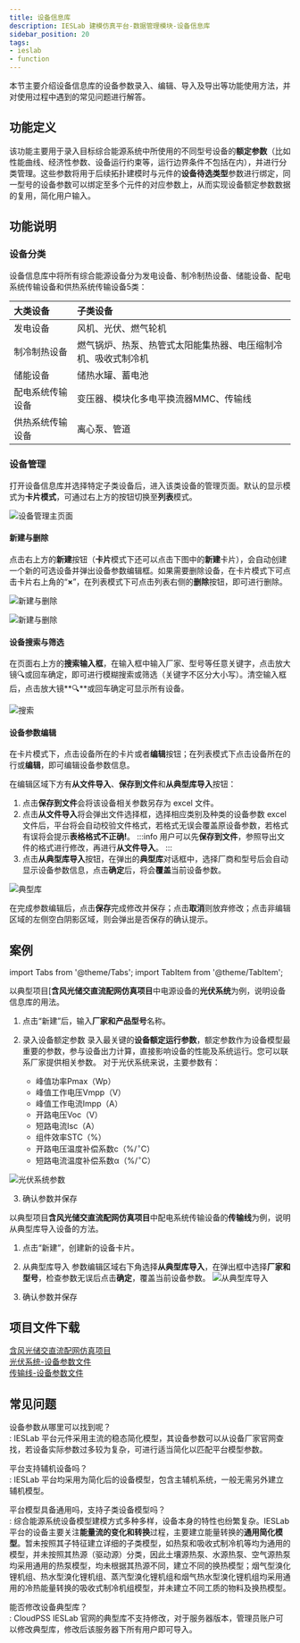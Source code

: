 ```yaml
---
title: 设备信息库
description: IESLab 建模仿真平台-数据管理模块-设备信息库
sidebar_position: 20
tags:
- ieslab
- function
---
```


本节主要介绍设备信息库的设备参数录入、编辑、导入及导出等功能使用方法，并对使用过程中遇到的常见问题进行解答。


## 功能定义

该功能主要用于录入目标综合能源系统中所使用的不同型号设备的**额定参数**（比如性能曲线、经济性参数、设备运行约束等，运行边界条件不包括在内），并进行分类管理。这些参数将用于后续拓扑建模时与元件的**设备待选类型**参数进行绑定，同一型号的设备参数可以绑定至多个元件的对应参数上，从而实现设备额定参数数据的复用，简化用户输入。

## 功能说明

### 设备分类

设备信息库中将所有综合能源设备分为发电设备、制冷制热设备、储能设备、配电系统传输设备和供热系统传输设备5类：

| 大类设备 | 子类设备 |
| :--- | :--- |
| 发电设备 | 风机、光伏、燃气轮机 |
| 制冷制热设备 | 燃气锅炉、热泵、热管式太阳能集热器、电压缩制冷机、吸收式制冷机 |
| 储能设备 | 储热水罐、蓄电池 |
| 配电系统传输设备 | 变压器、模块化多电平换流器MMC、传输线 |
| 供热系统传输设备 | 离心泵、管道 |

### 设备管理

打开设备信息库并选择特定子类设备后，进入该类设备的管理页面。默认的显示模式为**卡片模式**，可通过右上方的按钮切换至**列表**模式。

![设备管理主页面](./overview.jpg "设备管理主页面")

#### 新建与删除

点击右上方的**新建**按钮（**卡片**模式下还可以点击下图中的**新建**卡片），会自动创建一个新的可选设备并弹出设备参数编辑框。如果需要删除设备，在卡片模式下可点击卡片右上角的“**×**”，在列表模式下可点击列表右侧的**删除**按钮，即可进行删除。

![新建与删除](./new.png "新建与删除")

![新建与删除](./new1.png "新建与删除")

#### 设备搜索与筛选

在页面右上方的**搜索输入框**，在输入框中输入厂家、型号等任意关键字，点击放大镜🔍或回车确定，即可进行模糊搜索或筛选（关键字不区分大小写）。清空输入框后，点击放大镜**🔍**或回车确定可显示所有设备。


![搜索](./search.png "搜索")

#### 设备参数编辑

在卡片模式下，点击设备所在的卡片或者**编辑**按钮；在列表模式下点击设备所在的行或**编辑**，即可编辑设备参数信息。

在编辑区域下方有**从文件导入**、**保存到文件**和**从典型库导入**按钮：

1. 点击**保存到文件**会将该设备相关参数另存为 excel 文件。
2. 点击**从文件导入**将会弹出文件选择框，选择相应类别及种类的设备参数 excel 文件后，平台将会自动校验文件格式，若格式无误会覆盖原设备参数，若格式有误将会提示**表格格式不正确!**。
:::info
用户可以先**保存到文件**，参照导出文件的格式进行修改，再进行**从文件导入**。
:::
3. 点击**从典型库导入**按钮，在弹出的**典型库**对话框中，选择厂商和型号后会自动显示设备参数信息，点击**确定**后，将会**覆盖**当前设备参数。

![典型库](./typical.png "典型库")

在完成参数编辑后，点击**保存**完成修改并保存；点击**取消**则放弃修改；点击非编辑区域的左侧空白阴影区域，则会弹出是否保存的确认提示。

## 案例

import Tabs from '@theme/Tabs';
import TabItem from '@theme/TabItem';

<Tabs>
<TabItem value="js" label="案例1">

以典型项目[**含风光储交直流配网仿真项目**中电源设备的**光伏系统**为例，说明设备信息库的用法。

1. 点击“新建”后，输入**厂家和产品型号**名称。

2. 录入设备额定参数
录入最关键的**设备额定运行参数**，额定参数作为设备模型最重要的参数，参与设备出力计算，直接影响设备的性能及系统运行。您可以联系厂家提供相关参数。
对于光伏系统来说，主要参数有：  
   - 峰值功率Pmax（Wp）  
   - 峰值工作电压Vmpp（V）  
   - 峰值工作电流Impp（A）  
   - 开路电压Voc（V）  
   - 短路电流Isc（A）  
   - 组件效率STC（%）  
   - 开路电压温度补偿系数c（%/$^{\circ}$C）  
   - 短路电流温度补偿系数α（%/$^{\circ}$C）  

![光伏系统参数](./case1-new.png "光伏系统参数")

3. 确认参数并保存
</TabItem>

<TabItem value="c" label="案例2">

以典型项目**含风光储交直流配网仿真项目**中配电系统传输设备的**传输线**为例，说明从典型库导入设备的方法。

1. 点击“新建”，创建新的设备卡片。

2. 从典型库导入
   参数编辑区域右下角选择**从典型库导入**，在弹出框中选择**厂家和型号**，检查参数无误后点击**确定**，覆盖当前设备参数。
   ![从典型库导入](./typical-case.png)

3. 确认参数并保存
</TabItem>
</Tabs>


## 项目文件下载
 
[含风光储交直流配网仿真项目](../../80-typical-cases/30-ac-dc-hybrid-distribution-system-with-renewables/ac-dc-hybrid-distribution-system-with-renewables.zip)  
[光伏系统-设备参数文件](./PV-JKM590N.xlsx)  
[传输线-设备参数文件](./distribution-line.xlsx)


## 常见问题

设备参数从哪里可以找到呢？  
:    IESLab 平台元件采用主流的稳态简化模型，其设备参数可以从设备厂家官网查找，若设备实际参数过多较为复杂，可进行适当简化以匹配平台模型参数。

平台支持辅机设备吗？  
:    IESLab 平台均采用为简化后的设备模型，包含主辅机系统，一般无需另外建立辅机模型。

平台模型具备通用吗，支持子类设备模型吗？  
:    综合能源系统设备模型建模方式多种多样，设备本身的特性也纷繁复杂。IESLab 平台的设备主要关注**能量流的变化和转换**过程，主要建立能量转换的**通用简化模型**。暂未按照其子特征建立详细的子类模型，如热泵和吸收式制冷机等均为通用的模型，并未按照其热源（驱动源）分类，因此土壤源热泵、水源热泵、空气源热泵均采用通用的热泵模型，均未根据其热源不同，建立不同的换热模型；烟气型溴化锂机组、热水型溴化锂机组、蒸汽型溴化锂机组和烟气热水型溴化锂机组均采用通用的冷热能量转换的吸收式制冷机组模型，并未建立不同工质的物料及换热模型。
    
能否修改设备典型库？  
:   CloudPSS IESLab 官网的典型库不支持修改，对于服务器版本，管理员账户可以修改典型库，修改后该服务器下所有用户即可导入。